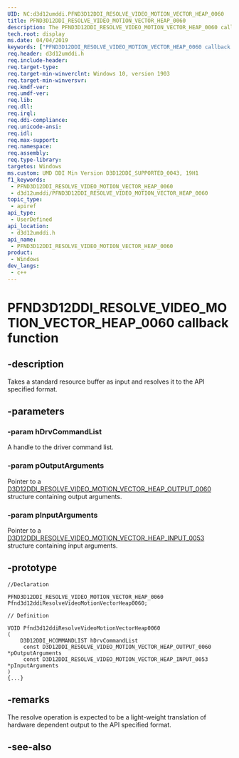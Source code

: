 ```yaml
---
UID: NC:d3d12umddi.PFND3D12DDI_RESOLVE_VIDEO_MOTION_VECTOR_HEAP_0060
title: PFND3D12DDI_RESOLVE_VIDEO_MOTION_VECTOR_HEAP_0060
description: The PFND3D12DDI_RESOLVE_VIDEO_MOTION_VECTOR_HEAP_0060 callback function takes a standard resource buffer as an input and resolves it to the API specified format.
tech.root: display
ms.date: 04/04/2019
keywords: ["PFND3D12DDI_RESOLVE_VIDEO_MOTION_VECTOR_HEAP_0060 callback function"]
req.header: d3d12umddi.h
req.include-header: 
req.target-type: 
req.target-min-winverclnt: Windows 10, version 1903
req.target-min-winversvr: 
req.kmdf-ver: 
req.umdf-ver: 
req.lib: 
req.dll: 
req.irql: 
req.ddi-compliance: 
req.unicode-ansi: 
req.idl: 
req.max-support: 
req.namespace: 
req.assembly: 
req.type-library: 
targetos: Windows
ms.custom: UMD DDI Min Version D3D12DDI_SUPPORTED_0043, 19H1
f1_keywords:
 - PFND3D12DDI_RESOLVE_VIDEO_MOTION_VECTOR_HEAP_0060
 - d3d12umddi/PFND3D12DDI_RESOLVE_VIDEO_MOTION_VECTOR_HEAP_0060
topic_type:
 - apiref
api_type:
 - UserDefined
api_location:
 - d3d12umddi.h
api_name:
 - PFND3D12DDI_RESOLVE_VIDEO_MOTION_VECTOR_HEAP_0060
product:
 - Windows
dev_langs:
 - c++
---
```


# PFND3D12DDI_RESOLVE_VIDEO_MOTION_VECTOR_HEAP_0060 callback function


## -description

Takes a standard resource buffer as input and resolves it to the API specified format.

## -parameters

### -param hDrvCommandList

A handle to the driver command list.

### -param pOutputArguments

Pointer to a [D3D12DDI_RESOLVE_VIDEO_MOTION_VECTOR_HEAP_OUTPUT_0060](ns-d3d12umddi-d3d12ddi_resolve_video_motion_vector_heap_output_0060.md) structure containing output arguments.

### -param pInputArguments

Pointer to a [D3D12DDI_RESOLVE_VIDEO_MOTION_VECTOR_HEAP_INPUT_0053](ns-d3d12umddi-d3d12ddi_resolve_video_motion_vector_heap_input_0053.md) structure containing input arguments.

## -prototype

```
//Declaration

PFND3D12DDI_RESOLVE_VIDEO_MOTION_VECTOR_HEAP_0060 Pfnd3d12ddiResolveVideoMotionVectorHeap0060; 

// Definition

VOID Pfnd3d12ddiResolveVideoMotionVectorHeap0060 
(
	D3D12DDI_HCOMMANDLIST hDrvCommandList
	 const D3D12DDI_RESOLVE_VIDEO_MOTION_VECTOR_HEAP_OUTPUT_0060 *pOutputArguments
	 const D3D12DDI_RESOLVE_VIDEO_MOTION_VECTOR_HEAP_INPUT_0053 *pInputArguments
)
{...}

```

## -remarks

The resolve operation is expected to be a light-weight translation of hardware dependent output to the API specified format.

## -see-also

